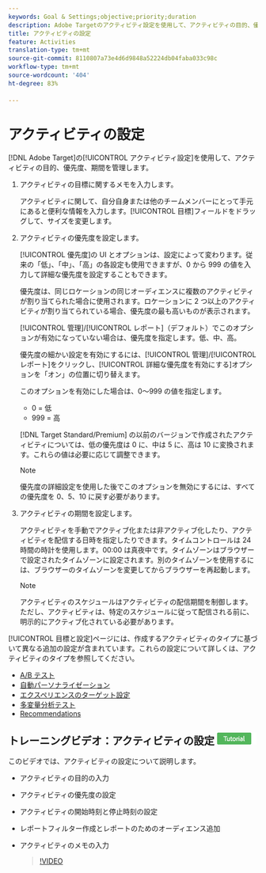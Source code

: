 ```yaml
---
keywords: Goal & Settings;objective;priority;duration
description: Adobe Targetのアクティビティ設定を使用して、アクティビティの目的、優先度、期間を管理します。
title: アクティビティの設定
feature: Activities
translation-type: tm+mt
source-git-commit: 8110807a73e4d6d9848a52224db04faba033c98c
workflow-type: tm+mt
source-wordcount: '404'
ht-degree: 83%

---
```



# アクティビティの設定

[!DNL Adobe Target]の[!UICONTROL アクティビティ設定]を使用して、アクティビティの目的、優先度、期間を管理します。

1. アクティビティの目標に関するメモを入力します。

   アクティビティに関して、自分自身または他のチームメンバーにとって手元にあると便利な情報を入力します。[!UICONTROL 目標]フィールドをドラッグして、サイズを変更します。
1. アクティビティの優先度を設定します。

   [!UICONTROL 優先度]の UI とオプションは、設定によって変わります。従来の「低」、「中」、「高」の各設定も使用できますが、0 から 999 の値を入力して詳細な優先度を設定することもできます。

   優先度は、同じロケーションの同じオーディエンスに複数のアクティビティが割り当てられた場合に使用されます。ロケーションに 2 つ以上のアクティビティが割り当てられている場合、優先度の最も高いものが表示されます。

   [!UICONTROL 管理]/[!UICONTROL レポート]（デフォルト）でこのオプションが有効になっていない場合は、優先度を指定します。低、中、高。

   優先度の細かい設定を有効にするには、[!UICONTROL 管理]/[!UICONTROL レポート]をクリックし、[!UICONTROL 詳細な優先度を有効にする]オプションを「オン」の位置に切り替えます。

   このオプションを有効にした場合は、0～999 の値を指定します。

   * 0 = 低
   * 999 = 高

   [!DNL Target Standard/Premium] の以前のバージョンで作成されたアクティビティについては、低の優先度は 0 に、中は 5 に、高は 10 に変換されます。これらの値は必要に応じて調整できます。

   >[!NOTE]
   >
   >優先度の詳細設定を使用した後でこのオプションを無効にするには、すべての優先度を 0、5、10 に戻す必要があります。

1. アクティビティの期間を設定します。

   アクティビティを手動でアクティブ化または非アクティブ化したり、アクティビティを配信する日時を指定したりできます。タイムコントロールは 24 時間の時計を使用します。00:00 は真夜中です。タイムゾーンはブラウザーで設定されたタイムゾーンに設定されます。別のタイムゾーンを使用するには、ブラウザーのタイムゾーンを変更してからブラウザーを再起動します。

   >[!NOTE]
   >
   >アクティビティのスケジュールはアクティビティの配信期間を制御します。ただし、アクティビティは、特定のスケジュールに従って配信される前に、明示的にアクティブ化されている必要があります。

[!UICONTROL 目標と設定]ページには、作成するアクティビティのタイプに基づいて異なる追加の設定が含まれています。これらの設定について詳しくは、アクティビティのタイプを参照してください。

* [A/B テスト](/help/c-activities/t-test-ab/t-test-create-ab/ab-goals-and-settings.md#reference_B25389FD6F3A4989801E740364B089CC)
* [自動パーソナライゼーション](/help/c-activities/t-automated-personalization/automated-personalization.md#task_8AAF837796D74CF893CA2F88BA1491C9)
* [エクスペリエンスのターゲット設定](/help/c-activities/t-experience-target/t-xt-create/xt-goals-and-settings.md#reference_B25389FD6F3A4989801E740364B089CC)
* [多変量分析テスト](/help/c-activities/c-multivariate-testing/t-create-multivariate-test/goals-and-settings.md#reference_B25389FD6F3A4989801E740364B089CC)
* [Recommendations](/help/c-recommendations/t-create-recs-activity/recs-activity-settings.md#reference_3FDA8388CEEC4159949151C1829E2FBB)

## トレーニングビデオ：アクティビティの設定  ![チュートリアルバッジ](/help/assets/tutorial.png)

このビデオでは、アクティビティの設定について説明します。

* アクティビティの目的の入力
* アクティビティの優先度の設定
* アクティビティの開始時刻と停止時刻の設定
* レポートフィルター作成とレポートのためのオーディエンス追加
* アクティビティのメモの入力

   >[!VIDEO](https://video.tv.adobe.com/v/17381)
